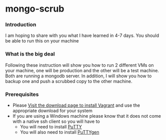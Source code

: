 mongo-scrub
===========

### Introduction 
I am hoping to share with you what I have learned in 4-7 days. You should be able to run this on your machine 

### What is the big deal 
Following these instruction will show you how to run 2 different VMs on your machine, one will be production and the other will be a test machine. 
Both are running a mongodb server. In addition, I will show you how to backup one and push a scrubbed copy to the other machine.

### Prerequisites 

* Please [Visit the download page to install Vagrant](https://www.vagrantup.com/downloads.html) and use the appropriate download for your system
* If you are using a Windows machine please know that it does not come with a native ssh client so you will have to 
    * You will need to install [PuTTY](http://the.earth.li/~sgtatham/putty/latest/x86/putty.exe)
    * You will also need to install [PuTTYgen](http://the.earth.li/~sgtatham/putty/latest/x86/puttygen.exe)
